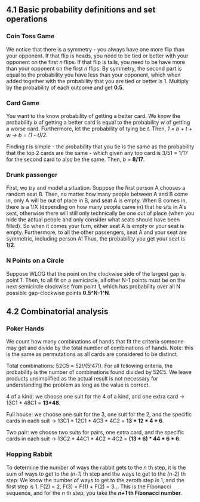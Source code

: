 ## 4.1 Basic probability definitions and set operations

### Coin Toss Game

We notice that there is a symmetry - you always have one more flip than your opponent. If that flip is heads, you need to be tied or better with your opponent on the first *n* flips. If that flip is tails, you need to be have more than your opponent on the first *n* flips. By symmetry, the second part is equal to the probability you have less than your opponent, which when added together with the probability that you are tied or better is 1. Multiply by the probability of each outcome and get **0.5**.

### Card Game

You want to the know probability of getting a better card. We know the probability *b* of getting a better card is equal to the probability *w* of getting a worse card. Furthermore, let the probability of tying be *t*. Then, *1 = b + t + w -> b = (1 - t)/2*. 

Finding *t* is simple - the probability that you tie is the same as the probability that the top 2 cards are the same - which given any top card is 3/51 = 1/17 for the second card to also be the same. Then, *b* = **8/17**.

### Drunk passenger

First, we try and model a situation. Suppose the first person A chooses a random seat B. Then, no matter how many people between A and B come in, only A will be out of place in B, and seat A is empty. When B comes in, there is a 1/X (depending on how many people came in) that he sits in A's seat, otherwise there will still only technically be one out of place (when you hide the actual people and only consider what seats should have been filled). So when it comes your turn, either seat A is empty or your seat is empty. Furthermore, to all the other passengers, seat A and your seat are symmetric, including person A! Thus, the probability you get your seat is **1/2**.

### N Points on a Circle

Suppose WLOG that the point on the clockwise side of the largest gap is point 1. Then, to all fit on a semicircle, all other N-1 points must be on the next semicircle clockwise from point 1, which has probability over all N possible gap-clockwise points  **0.5^N-1^N**. 

## 4.2 Combinatorial analysis

### Poker Hands

We count how many combinations of hands that fit the criteria someone may get and divide by the total number of combinations of hands. Note: this is the same as permutations as all cards are considered to be distinct.

Total combinations: 52C5 = 52!/(5!47!). For all following criteria, the probability is the number of combinations found divided by 52C5. We leave products unsimplified as the actual result is not necessary for understanding the problem as long as the value is correct.

4 of a kind: we choose one suit for the 4 of a kind, and one extra card -> 13C1 \* 48C1 = **13\*48**. 

Full house: we choose one suit for the 3, one suit for the 2, and the specific cards in each suit -> 13C1 \* 12C1 \* 4C3 \* 4C2 = **13 \* 12 \* 4 \* 6**.

Two pair: we choose two suits for pairs, one extra card, and the specific cards in each suit -> 13C2 \* 44C1 \* 4C2 \* 4C2 = **(13 \* 6) \* 44 \* 6 \* 6**.

### Hopping Rabbit

To determine the number of ways the rabbit gets to the *n* th step, it is the sum of ways to get to the *(n-1)* th step and the ways to get to the *(n-2)* th step. We know the number of ways to get to the zeroth step is 1, and the first step is 1. F(2) = 2, F(3) = F(1) + F(2) = 3... This is the Fibonacci sequence, and for the *n* th step, you take the ***n+1* th Fibonacci number**.


